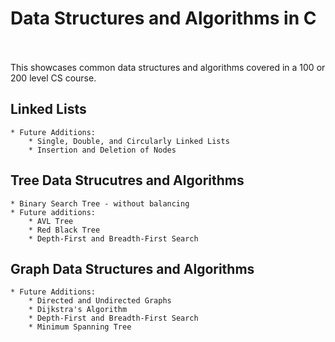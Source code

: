 # Data Structures and Algorithms in C <br><br>

This showcases common data structures and algorithms covered in a 100 or 200 level CS course.

## Linked Lists
	* Future Additions:
		* Single, Double, and Circularly Linked Lists
		* Insertion and Deletion of Nodes

## Tree Data Strucutres and Algorithms
	* Binary Search Tree - without balancing
	* Future additions:
	 	* AVL Tree
		* Red Black Tree
		* Depth-First and Breadth-First Search
	
## Graph Data Structures and Algorithms
	* Future Additions:
		* Directed and Undirected Graphs
		* Dijkstra's Algorithm
		* Depth-First and Breadth-First Search
		* Minimum Spanning Tree
